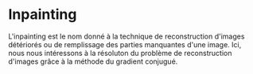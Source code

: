 # Inpainting
L'inpainting est le nom donné à la technique de reconstruction d'images détériorés ou de remplissage des parties manquantes d'une image. 
Ici, nous nous intéressons à la résoluton du problème de reconstruction d'images grâce à la méthode du gradient conjugué.

